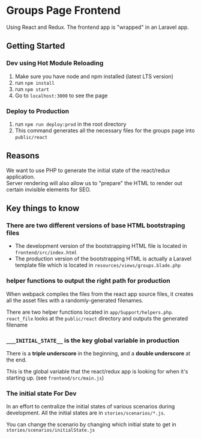 # Groups Page Frontend

Using React and Redux.  The frontend app is "wrapped" in an Laravel app.

## Getting Started
### Dev using Hot Module Reloading
1. Make sure you have node and npm installed (latest LTS version)
2. run `npm install`
3. run `npm start`
4. Go to `localhost:3000` to see the page

### Deploy to Production
1. run `npm run deploy:prod` in the root directory
2. This command generates all the necessary files for the groups page into `public/react`

## Reasons
We want to use PHP to generate the initial state of the react/redux application.  
Server rendering will also allow us to "prepare" the HTML to render out certain invisible elements for SEO.

## Key things to know
### There are two different versions of base HTML bootstraping files
 * The development version of the bootstrapping HTML file is located in `frontend/src/index.html`
 * The production version of the bootstrapping HTML is actually a Laravel template file which is located in `resources/views/groups.blade.php`
 
### helper functions to output the right path for production
When webpack compiles the files from the react app source files, it creates all the asset files with a randomly-generated filenames.

There are two helper functions located in `app/Support/helpers.php`.  `react_file` looks at the `public/react` directory and outputs the generated filename

### `___INITIAL_STATE__` is the key global variable in production
There is a **triple underscore** in the beginning, and a **double underscore** at the end.

This is the global variable that the react/redux app is looking for when it's starting up.  (see `frontend/src/main.js`)

### The initial state For Dev
In an effort to centralize the initial states of various scenarios during development.  All the initial states are in `stories/scenarios/*.js`.  

You can change the scenario by changing which initial state to get in `stories/scenarios/initialState.js`
